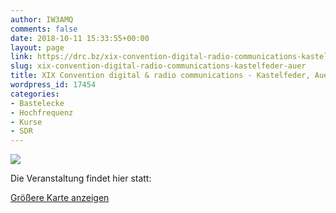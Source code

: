 ```yaml
---
author: IW3AMQ
comments: false
date: 2018-10-11 15:33:55+00:00
layout: page
link: https://drc.bz/xix-convention-digital-radio-communications-kastelfeder-auer/
slug: xix-convention-digital-radio-communications-kastelfeder-auer
title: XIX Convention digital & radio communications - Kastelfeder, Auer
wordpress_id: 17454
categories:
- Bastelecke
- Hochfrequenz
- Kurse
- SDR
---
```


![](https://drc.bz/wp-content/uploads/2018/10/i-LINK19convegnolocand-1-724x1024.jpg)

Die Veranstaltung findet hier statt:


[Größere Karte anzeigen](https://www.openstreetmap.org/?mlat=46.33563&mlon=11.28992#map=17/46.33563/11.28992)
